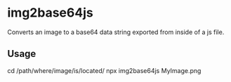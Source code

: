 # img2base64js

Converts an image to a base64 data string exported from inside of a js file.

## Usage
cd /path/where/image/is/located/
npx img2base64js MyImage.png